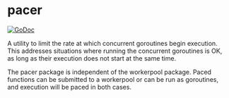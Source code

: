 # pacer

[![GoDoc](https://godoc.org/github.com/cellularhacker/workerpool/pacer?status.svg)](https://godoc.org/github.com/cellularhacker/workerpool/pacer)

A utility to limit the rate at which concurrent goroutines begin execution.  This addresses situations where running the concurrent goroutines is OK, as long as their execution does not start at the same time.

The pacer package is independent of the workerpool package.  Paced functions can be submitted to a workerpool or can be run as goroutines, and execution will be paced in both cases.
